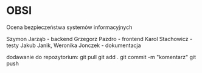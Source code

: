 # OBSI
Ocena bezpieczeństwa systemów informacyjnych

Szymon Jarząb - backend
Grzegorz Pazdro - frontend
Karol Stachowicz - testy
Jakub Janik, Weronika Jonczek - dokumentacja

dodawanie do repozytorium:
git pull
git add .
git commit -m "komentarz"
git push
